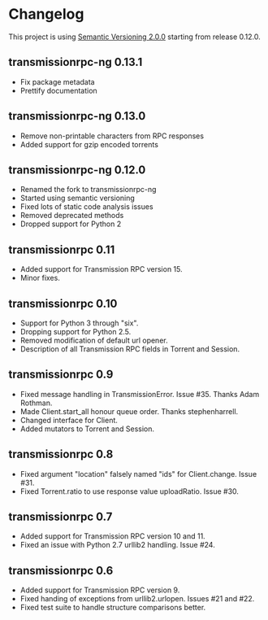 # Changelog

This project is using [Semantic Versioning 2.0.0][semver] starting from release
0.12.0.

## transmissionrpc-ng 0.13.1

- Fix package metadata
- Prettify documentation

## transmissionrpc-ng 0.13.0

- Remove non-printable characters from RPC responses
- Added support for gzip encoded torrents

## transmissionrpc-ng 0.12.0

- Renamed the fork to transmissionrpc-ng
- Started using semantic versioning
- Fixed lots of static code analysis issues
- Removed deprecated methods
- Dropped support for Python 2

## transmissionrpc 0.11

- Added support for Transmission RPC version 15.
- Minor fixes.

## transmissionrpc 0.10

- Support for Python 3 through "six".
- Dropping support for Python 2.5.
- Removed modification of default url opener.
- Description of all Transmission RPC fields in Torrent and Session.

## transmissionrpc 0.9

- Fixed message handling in TransmissionError. Issue #35. Thanks Adam Rothman.
- Made Client.start_all honour queue order. Thanks stephenharrell.
- Changed interface for Client.
- Added mutators to Torrent and Session.

## transmissionrpc 0.8

- Fixed argument "location" falsely named "ids" for Client.change. Issue #31.
- Fixed Torrent.ratio to use response value uploadRatio. Issue #30.

## transmissionrpc 0.7

- Added support for Transmission RPC version 10 and 11.
- Fixed an issue with Python 2.7 urllib2 handling. Issue #24.

## transmissionrpc 0.6

- Added support for Transmission RPC version 9.
- Fixed handing of exceptions from urllib2.urlopen. Issues #21 and #22.
- Fixed test suite to handle structure comparisons better.

[semver]: https://semver.org/spec/v2.0.0.html
